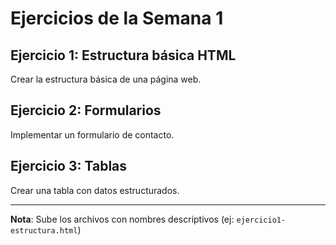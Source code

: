 # Ejercicios de la Semana 1

## Ejercicio 1: Estructura básica HTML
Crear la estructura básica de una página web.

## Ejercicio 2: Formularios
Implementar un formulario de contacto.

## Ejercicio 3: Tablas
Crear una tabla con datos estructurados.

---
**Nota**: Sube los archivos con nombres descriptivos (ej: `ejercicio1-estructura.html`)